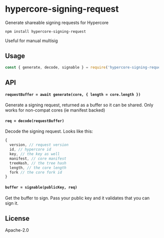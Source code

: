 # hypercore-signing-request

Generate shareable signing requests for Hypercore

```
npm install hypercore-signing-request
```

Useful for manual multisig

## Usage

``` js
const { generate, decode, signable } = require('hypercore-signing-request')
```

## API

#### `requestBuffer = await generate(core, { length = core.length })`

Generate a signing request, returned as a buffer so it can be shared.
Only works for non-compat cores (ie manifest backed)

#### `req = decode(requestBuffer)`

Decode the signing request. Looks like this:

``` js
{
  version, // request version
  id, // hypercore id
  key, // the key as well
  manifest, // core manifest
  treeHash, // the tree hash
  length, // the core length
  fork // the core fork id
}
```

#### `buffer = signable(publicKey, req)`

Get the buffer to sign. Pass your public key and it validates that you can sign it.

## License

Apache-2.0
